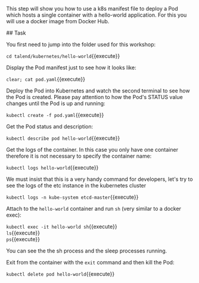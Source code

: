 This step will show you how to use a k8s manifest file to deploy a Pod which hosts a single container with a hello-world application. For this you will use a docker image from Docker Hub.

## Task

You first need to jump into the folder used for this workshop:

`cd talend/kubernetes/hello-world`{{execute}}

Display the Pod manifest just to see how it looks like:

`clear; cat pod.yaml`{{execute}}

Deploy the Pod into Kubernetes and watch the second terminal to see how the Pod is created. Please pay attention to how the Pod's STATUS value changes until the Pod is up and running:

`kubectl create -f pod.yaml`{{execute}}

Get the Pod status and description:

`kubectl describe pod hello-world`{{execute}}

Get the logs of the container. In this case you only have one container therefore it is not necessary to specify the container name:

`kubectl logs hello-world`{{execute}}

We must insist that this is a very handy command for developers,
let's try to see the logs of the etc instance in the kubernetes cluster

`kubectl logs -n kube-system etcd-master`{{execute}}

Attach to the `hello-world` container and run `sh` (very similar to a docker exec):

`kubectl exec -it hello-world sh`{{execute}}<br/>
`ls`{{execute}}<br/>
`ps`{{execute}}

You can see the the sh process and the sleep processes running.

Exit from the container with the `exit` command and then kill the Pod:

`kubectl delete pod hello-world`{{execute}}
